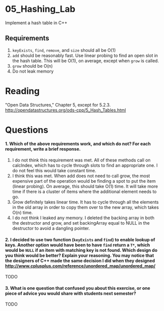 05_Hashing_Lab
==============

Implement a hash table in C++

Requirements
------------

1. `keyExists`, `find`, `remove`, and `size` should all be O(1)
2. `add` should be reasonably fast. Use linear probing to find an open slot in the hash table. This will be O(1), on average, except when `grow` is called.
3. `grow` should be O(n)
4. Do not leak memory


Reading
=======
"Open Data Structures," Chapter 5, except for 5.2.3. http://opendatastructures.org/ods-cpp/5_Hash_Tables.html

Questions
=========

#### 1. Which of the above requirements work, and which do not? For each requirement, write a brief response.

1. I do not think this requirement was met. All of these methods call on calcIndex, which has to cycle through slots to find an appropriate one. I do not feel this would take constant time.
2. I think this was met. When add does not need to call grow, the most expensive part of the operation would be finding a spot to put the item (linear probing). On average, this should take O(1) time. It will take more time if there is a cluster of items where the additional element needs to go. 
3. Grow definitely takes linear time. It has to cycle through all the elements in the old array in order to copy them over to the new array, which takes O(n) time.
4. I do not think I leaked any memory. I deleted the backing array in both the destructor and grow, and set backingArray equal to NULL in the destructor to avoid a dangling pointer.

#### 2. I decided to use two function (`keyExists` and `find`) to enable lookup of keys. Another option would have been to have `find` return a `T*`, which would be `NULL` if an item with matching key is not found. Which design do you think would be better? Explain your reasoning. You may notice that the designers of C++ made the same decision I did when they designed http://www.cplusplus.com/reference/unordered_map/unordered_map/

TODO

#### 3. What is one question that confused you about this exercise, or one piece of advice you would share with students next semester?

TODO